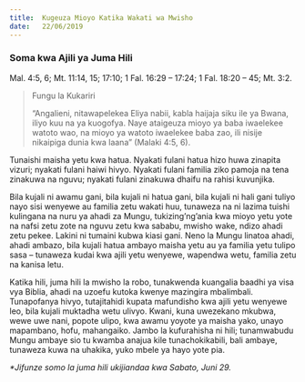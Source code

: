 ```yaml
---
title:  Kugeuza Mioyo Katika Wakati wa Mwisho
date:   22/06/2019
---
```


### Soma kwa Ajili ya Juma Hili
Mal. 4:5, 6; Mt. 11:14, 15; 17:10; 1 Fal. 16:29 – 17:24; 1 Fal. 18:20 – 45; Mt. 3:2. 
 
> <p>Fungu la Kukariri</p>
> “Angalieni, nitawapelekea Eliya nabii, kabla haijaja siku ile ya Bwana, iliyo kuu na ya kuogofya. Naye ataigeuza mioyo ya baba iwaelekee watoto wao, na mioyo ya watoto iwaelekee baba zao, ili nisije nikaipiga dunia kwa laana” (Malaki 4:5, 6). 

Tunaishi maisha yetu kwa hatua. Nyakati fulani hatua hizo huwa zinapita vizuri; nyakati fulani haiwi hivyo. Nyakati fulani familia ziko pamoja na tena zinakuwa na nguvu; nyakati fulani zinakuwa dhaifu na rahisi kuvunjika.

Bila kujali ni awamu gani, bila kujali ni hatua gani, bila kujali ni hali gani tuliyo nayo sisi wenyewe au familia zetu wakati huu, tunaweza na ni lazima tuishi kulingana na nuru ya ahadi za Mungu, tukizing’ng’ania kwa mioyo yetu yote na nafsi zetu zote na nguvu zetu kwa sababu, mwisho wake, ndizo ahadi zetu pekee. Lakini ni tumaini kubwa kiasi gani. Neno la Mungu linatoa ahadi, ahadi ambazo, bila kujali hatua ambayo maisha yetu au ya familia yetu tulipo sasa – tunaweza kudai kwa ajili yetu wenyewe, wapendwa wetu, familia zetu na kanisa letu.

Katika hili, juma hili la mwisho la robo, tunakwenda kuangalia baadhi ya visa vya Biblia, ahadi na uzoefu kutoka kwenye mazingira mbalimbali. Tunapofanya hivyo, tutajitahidi kupata mafundisho kwa ajili yetu wenyewe leo, bila kujali muktadha wetu ulivyo. Kwani, kuna uwezekano mkubwa, wewe uwe nani, popote ulipo, kwa awamu yoyote ya maisha yako, unayo mapambano, hofu, mahangaiko. Jambo la kufurahisha ni hili; tunamwabudu Mungu ambaye sio tu kwamba anajua kile tunachokikabili, bali ambaye, tunaweza kuwa na uhakika, yuko mbele ya hayo yote pia.

_*Jifunze somo la juma hili ukijiandaa kwa Sabato, Juni 29._